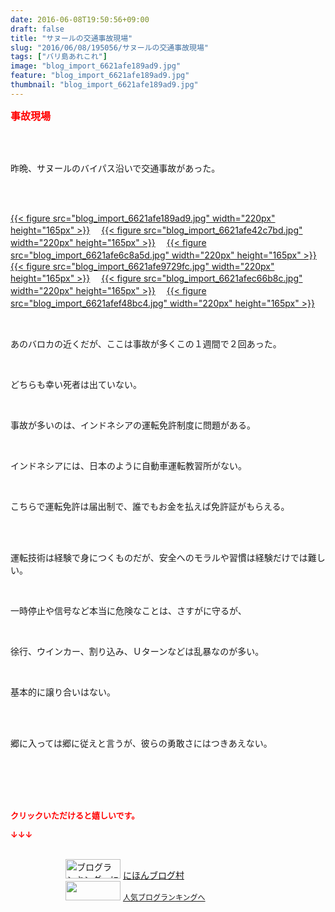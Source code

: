 ```yaml
---
date: 2016-06-08T19:50:56+09:00
draft: false
title: "サヌールの交通事故現場"
slug: "2016/06/08/195056/サヌールの交通事故現場"
tags: ["バリ島あれこれ"]
image: "blog_import_6621afe189ad9.jpg"
feature: "blog_import_6621afe189ad9.jpg"
thumbnail: "blog_import_6621afe189ad9.jpg"
---
```

<p><font color="#ff0000" size="3"><strong>事故現場</strong></font></p><br/><br/><p>昨晩、サヌールのバイパス沿いで交通事故があった。</p><br/><p><br/><a href="blog_import_6621afe2c39de.jpg">{{< figure src="blog_import_6621afe189ad9.jpg" width="220px" height="165px" >}}</a> 　<a href="blog_import_6621afe56d764.jpg">{{< figure src="blog_import_6621afe42c7bd.jpg" width="220px" height="165px" >}}</a> 　<a href="blog_import_6621afe814b09.jpg">{{< figure src="blog_import_6621afe6c8a5d.jpg" width="220px" height="165px" >}}</a> 　<a href="blog_import_6621afeab3a18.jpg">{{< figure src="blog_import_6621afe9729fc.jpg" width="220px" height="165px" >}}</a> 　<a href="blog_import_6621afedd7ae1.jpg">{{< figure src="blog_import_6621afec66b8c.jpg" width="220px" height="165px" >}}</a> 　<a href="blog_import_6621aff07f867.jpg">{{< figure src="blog_import_6621afef48bc4.jpg" width="220px" height="165px" >}}</a> 　<br/></p><br/><p>あのバロカの近くだが、ここは事故が多くこの１週間で２回あった。</p><br/><p>どちらも幸い死者は出ていない。</p><br/><p>事故が多いのは、インドネシアの運転免許制度に問題がある。</p><br/><p>インドネシアには、日本のように自動車運転教習所がない。</p><br/><p>こちらで運転免許は届出制で、誰でもお金を払えば免許証がもらえる。</p><br/><br/><p>運転技術は経験で身につくものだが、安全へのモラルや習慣は経験だけでは難しい。</p><br/><p>一時停止や信号など本当に危険なことは、さすがに守るが、</p><br/><p>徐行、ウインカー、割り込み、Ｕターンなどは乱暴なのが多い。</p><br/><p>基本的に譲り合いはない。</p><br/><br/><p>郷に入っては郷に従えと言うが、彼らの勇敢さにはつきあえない。</p><br/><br/><br/><br/><p><font color="#ff0000" size="2"><strong>クリックいただけると嬉しいです。<br/></strong></font></p><p><font color="#ff0000" size="2"><strong>↓↓↓</strong></font></p><p><br/><a href="ranking.html" target="_blank"><img border="0" alt="ブログランキング・にほんブログ村へ" src="data:image/svg+xml;charset=utf-8,%3Csvg%20xmlns%3D%22http%3A%2F%2Fwww.w3.org%2F2000%2Fsvg%22%20title%3D%22Placeholder%20for%20Images%22%20role%3D%22presentation%22%20viewBox%3D%220%200%2088%2031%22%20%2F%3E" width="88" height="31" data-src="https://img-proxy.blog-video.jp/images?url=http%3A%2F%2Fwww.blogmura.com%2Fimg%2Fwww88_31.gif" style="aspect-ratio: auto 88 / 31;"/><noscript><img border="0" alt="ブログランキング・にほんブログ村へ" src="https://img-proxy.blog-video.jp/images?url=http%3A%2F%2Fwww.blogmura.com%2Fimg%2Fwww88_31.gif" width="88" height="31"></noscript></a> <a href="ranking.html" target="_blank">にほんブログ村</a> <br/><a title="人気ブログランキングへ" href="link.php?1804582"><img border="0" src="data:image/svg+xml;charset=utf-8,%3Csvg%20xmlns%3D%22http%3A%2F%2Fwww.w3.org%2F2000%2Fsvg%22%20title%3D%22Placeholder%20for%20Images%22%20role%3D%22presentation%22%20viewBox%3D%220%200%2088%2031%22%20%2F%3E" width="88" height="31" data-src="https://blog.with2.net/img/banner/banner_22.gif" style="aspect-ratio: auto 88 / 31;"/><noscript><img border="0" src="https://blog.with2.net/img/banner/banner_22.gif" width="88" height="31"></noscript></a> <a style="FONT-SIZE: 12px" href="link.php?1804582">人気ブログランキングへ</a> </p>

